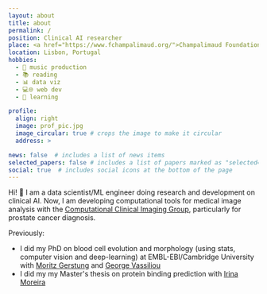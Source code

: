 ```yaml
---
layout: about
title: about
permalink: /
position: Clinical AI researcher
place: <a href="https://www.fchampalimaud.org/">Champalimaud Foundation</a>
location: Lisbon, Portugal
hobbies: 
  - 🎹 music production
  - 📚 reading
  - 📊 data viz
  - 💻🌐 web dev
  - 📖 learning

profile:
  align: right
  image: prof_pic.jpg
  image_circular: true # crops the image to make it circular
  address: >

news: false  # includes a list of news items
selected_papers: false # includes a list of papers marked as "selected={true}"
social: true  # includes social icons at the bottom of the page
---
```


Hi! 👋 I am a data scientist/ML engineer doing research and development on clinical AI. Now, I am developing computational tools for medical image analysis with the [Computational Clinical Imaging Group](https://www.fchampalimaud.org/research/groups/papanikolaou), particularly for prostate cancer diagnosis. 

Previously:

- I did my PhD on blood cell evolution and morphology (using stats, computer vision and deep-learning) at EMBL-EBI/Cambridge University with [Moritz Gerstung](https://www.dkfz.de/en/kuenstliche-intelligenz-in-der-onkologie/index.php) and [George Vassiliou](https://www.stemcells.cam.ac.uk/people/pi/vassiliou)
- I did my my Master's thesis on protein binding prediction with [Irina Moreira](http://www.moreiralab.com)